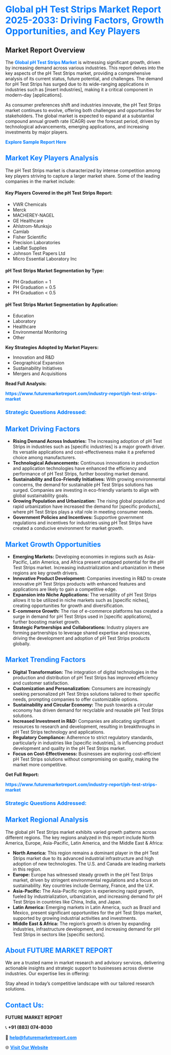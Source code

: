 <h1 style="color: #007BFF;">Global pH Test Strips Market Report 2025-2033: Driving Factors, Growth Opportunities, and Key Players</h1>

<section id="overview">
<h2>Market Report Overview</h2>
<p>The <a href="https://www.futuremarketreport.com/industry-report/ph-test-strips-market" style="color: #007BFF; text-decoration: none;"><strong>Global pH Test Strips Market</strong></a> is witnessing significant growth, driven by increasing demand across various industries. This report delves into the key aspects of the pH Test Strips market, providing a comprehensive analysis of its current status, future potential, and challenges. The demand for pH Test Strips has surged due to its wide-ranging applications in industries such as [insert industries], making it a critical component in modern-day [applications].</p>
<p>As consumer preferences shift and industries innovate, the pH Test Strips market continues to evolve, offering both challenges and opportunities for stakeholders. The global market is expected to expand at a substantial compound annual growth rate (CAGR) over the forecast period, driven by technological advancements, emerging applications, and increasing investments by major players.</p>
</section>

<section id="overview">
<p><a href="https://www.futuremarketreport.com/request-sample/reportId=28506" style="color: #007BFF; text-decoration: none;"><strong>Explore Sample Report Here</strong></a></p>
</section>

<section id="key-players">
<h2 style="color: #007BFF;">Market Key Players Analysis</h2>
<p>The pH Test Strips market is characterized by intense competition among key players striving to capture a larger market share. Some of the leading companies in the market include:</p>
<h4>Key Players Covered in the pH Test Strips Report:</h4>
<ul><li>VWR Chemicals</li><li>Merck</li><li>MACHEREY-NAGEL</li><li>GE Healthcare</li><li>Ahlstrom-Munksjo</li><li>Camlab</li><li>Fisher Scientific</li><li>Precision Laboratories</li><li>LabRat Supplies</li><li>Johnson Test Papers Ltd</li><li>Micro Essential Laboratory Inc</li></ul>
<h4>pH Test Strips Market Segmentation by Type:</h4>
<ul><li>PH Graduation = 1</li><li>PH Graduation = 0.5</li><li>PH Graduation &lt; 0.5</li></ul>

<h4>pH Test Strips Market Segmentation by Application:</h4>
<ul><li>Education</li><li>Laboratory</li><li>Healthcare</li><li>Environmental Monitoring</li><li>Other</li></ul>
<p><strong>Key Strategies Adopted by Market Players:</strong></p>
<ul>
<li>Innovation and R&D</li>
<li>Geographical Expansion</li>
<li>Sustainability Initiatives</li>
<li>Mergers and Acquisitions</li>
</ul>
</section>

<section>
<p><strong>Read Full Analysis: </strong></p><a href="https://www.futuremarketreport.com/industry-report/ph-test-strips-market" style="color: #007BFF; text-decoration: none;"><strong>https://www.futuremarketreport.com/industry-report/ph-test-strips-market</strong></a>
<h3 style="color: #007BFF;">Strategic Questions Addressed:</h3>
</section>

<section id="driving-factors">
<h2 style="color: #007BFF;">Market Driving Factors</h2>
<ul>
<li><strong>Rising Demand Across Industries:</strong> The increasing adoption of pH Test Strips in industries such as [specific industries] is a major growth driver. Its versatile applications and cost-effectiveness make it a preferred choice among manufacturers.</li>
<li><strong>Technological Advancements:</strong> Continuous innovations in production and application technologies have enhanced the efficiency and performance of pH Test Strips, further boosting market demand.</li>
<li><strong>Sustainability and Eco-Friendly Initiatives:</strong> With growing environmental concerns, the demand for sustainable pH Test Strips solutions has surged. Companies are investing in eco-friendly variants to align with global sustainability goals.</li>
<li><strong>Growing Population and Urbanization:</strong> The rising global population and rapid urbanization have increased the demand for [specific products], where pH Test Strips plays a vital role in meeting consumer needs.</li>
<li><strong>Government Policies and Incentives:</strong> Supportive government regulations and incentives for industries using pH Test Strips have created a conducive environment for market growth.</li>
</ul>
</section>

<section id="growth-opportunities">
<h2 style="color: #007BFF;">Market Growth Opportunities</h2>
<ul>
<li><strong>Emerging Markets:</strong> Developing economies in regions such as Asia-Pacific, Latin America, and Africa present untapped potential for the pH Test Strips market. Increasing industrialization and urbanization in these regions are key growth drivers.</li>
<li><strong>Innovative Product Development:</strong> Companies investing in R&D to create innovative pH Test Strips products with enhanced features and applications are likely to gain a competitive edge.</li>
<li><strong>Expansion into Niche Applications:</strong> The versatility of pH Test Strips allows it to be utilized in niche markets such as [specific niches], creating opportunities for growth and diversification.</li>
<li><strong>E-commerce Growth:</strong> The rise of e-commerce platforms has created a surge in demand for pH Test Strips used in [specific applications], further boosting market growth.</li>
<li><strong>Strategic Partnerships and Collaborations:</strong> Industry players are forming partnerships to leverage shared expertise and resources, driving the development and adoption of pH Test Strips products globally.</li>
</ul>
</section>

<section id="trending-factors">
<h2 style="color: #007BFF;">Market Trending Factors</h2>
<ul>
<li><strong>Digital Transformation:</strong> The integration of digital technologies in the production and distribution of pH Test Strips has improved efficiency and customer satisfaction.</li>
<li><strong>Customization and Personalization:</strong> Consumers are increasingly seeking personalized pH Test Strips solutions tailored to their specific needs, prompting companies to offer customizable options.</li>
<li><strong>Sustainability and Circular Economy:</strong> The push towards a circular economy has driven demand for recyclable and reusable pH Test Strips solutions.</li>
<li><strong>Increased Investment in R&D:</strong> Companies are allocating significant resources to research and development, resulting in breakthroughs in pH Test Strips technology and applications.</li>
<li><strong>Regulatory Compliance:</strong> Adherence to strict regulatory standards, particularly in industries like [specific industries], is influencing product development and quality in the pH Test Strips market.</li>
<li><strong>Focus on Cost-Effectiveness:</strong> Businesses are exploring cost-efficient pH Test Strips solutions without compromising on quality, making the market more competitive.</li>
</ul>
</section>

<section>
<p><strong>Get Full Report: </strong></p><a href="https://www.futuremarketreport.com/industry-report/ph-test-strips-market" style="color: #007BFF; text-decoration: none;"><strong>https://www.futuremarketreport.com/industry-report/ph-test-strips-market</strong></a>
<h3 style="color: #007BFF;">Strategic Questions Addressed:</h3>
</section>


<section id="regional-analysis">
<h2 style="color: #007BFF;">Market Regional Analysis</h2>
<p>The global pH Test Strips market exhibits varied growth patterns across different regions. The key regions analyzed in this report include North America, Europe, Asia-Pacific, Latin America, and the Middle East & Africa:</p>
<ul>
<li><strong>North America:</strong> This region remains a dominant player in the pH Test Strips market due to its advanced industrial infrastructure and high adoption of new technologies. The U.S. and Canada are leading markets in this region.</li>
<li><strong>Europe:</strong> Europe has witnessed steady growth in the pH Test Strips market, driven by stringent environmental regulations and a focus on sustainability. Key countries include Germany, France, and the U.K.</li>
<li><strong>Asia-Pacific:</strong> The Asia-Pacific region is experiencing rapid growth, fueled by industrialization, urbanization, and increasing demand for pH Test Strips in countries like China, India, and Japan.</li>
<li><strong>Latin America:</strong> Emerging markets in Latin America, such as Brazil and Mexico, present significant opportunities for the pH Test Strips market, supported by growing industrial activities and investments.</li>
<li><strong>Middle East & Africa:</strong> The region’s growth is driven by expanding industries, infrastructure development, and increasing demand for pH Test Strips in sectors like [specific sectors].</li>
</ul>
</section>

<footer>
<h2 style="color: #007BFF;">About FUTURE MARKET REPORT</h2>
<p>We are a trusted name in market research and advisory services, delivering actionable insights and strategic support to businesses across diverse industries. Our expertise lies in offering:</p>

<p>Stay ahead in today’s competitive landscape with our tailored research solutions.</p>

<h2 style="color: #007BFF;">Contact Us:</h2>
<p><strong>FUTURE MARKET REPORT</strong></p>
<p>📞 <strong>+91 (883) 074-8030</strong></p>
<p>📧 <strong><a href="mailto:help@futuremarketreport.com" style="color: #007BFF;">help@futuremarketreport.com</a></strong></p>
<p>🌐 <strong><a href="https://www.futuremarketreport.com/" style="color: #007BFF;">Visit Our Website</a></strong></p>
</footer>